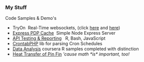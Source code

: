 ### My Stuff

<p class="accent-primary">Code Samples &amp; Demo's</p>
<ul>
  <li><a>TryOn</a> &nbsp;Real-Time websockets, <span class="muted">(click <a href="http://express-socket-messenger.aws.af.cm/associate" target="_blank">here</a> and <a href="http://express-socket-messenger.aws.af.cm" target="_blank">here</a>)</span></li>
  <li><a href="https://github.com/eckdanny/fs-http-cache-server" target="_blank">Express PDP Cache</a> &nbsp;Simple Node Express Server</li>
  <li><a href="https://github.com/eckdanny/API-QoS-sample" target="_blank">API Testing &amp; Reporting</a> &nbsp; R, Bash, JavaScript</li>
  <li><a href="https://github.com/eckdanny/crontab/blob/master/src/Crontab/Units/Base.php" target="_blank">CrontabPHP</a> lib for parsing Cron Schedules</li>
  <li><a href="https://github.com/eckdanny/r-data-analysis-examples/blob/master/rankall.R" target="_blank">Data Analysis</a> coursera R samples <span class="muted">completed with distinction</span></li>
  <li><a href="https://dl.dropboxusercontent.com/u/31581852/PinFin.pdf" target="_blank">Heat Transfer of Pin Fin</a> <em class="muted">'cause math *is* important, too!</em></li>
</ul>
